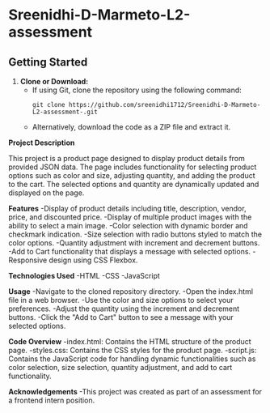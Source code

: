 # Sreenidhi-D-Marmeto-L2-assessment

## Getting Started

1. **Clone or Download:**
   - If using Git, clone the repository using the following command:
     ```
     git clone https://github.com/sreenidhi1712/Sreenidhi-D-Marmeto-L2-assessment-.git
     ```
   - Alternatively, download the code as a ZIP file and extract it.

**Project Description**
<p>This project is a product page designed to display product details from provided JSON data. The page includes functionality for selecting product options such as color and size, adjusting quantity, and adding the product to the cart. The selected options and quantity are dynamically updated and displayed on the page.</p>

**Features**
-Display of product details including title, description, vendor, price, and discounted price.
-Display of multiple product images with the ability to select a main image.
-Color selection with dynamic border and checkmark indication.
-Size selection with radio buttons styled to match the color options.
-Quantity adjustment with increment and decrement buttons.
-Add to Cart functionality that displays a message with selected options.
-Responsive design using CSS Flexbox.

**Technologies Used**
-HTML
-CSS
-JavaScript

**Usage**
-Navigate to the cloned repository directory.
-Open the index.html file in a web browser.
-Use the color and size options to select your preferences.
-Adjust the quantity using the increment and decrement buttons.
-Click the "Add to Cart" button to see a message with your selected options.

**Code Overview**
-index.html: Contains the HTML structure of the product page.
-styles.css: Contains the CSS styles for the product page.
-script.js: Contains the JavaScript code for handling dynamic functionalities such as color selection, size selection, quantity adjustment, and add to cart functionality.


**Acknowledgements**
-This project was created as part of an assessment for a frontend intern position.

